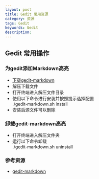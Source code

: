 ```yaml
---
layout: post
title: Gedit 常用资源
category: 资源
tags: Gedit
keywords: Gedit
description:
---
```


## Gedit 常用操作

### 为gedit添加Markdown高亮

- [下载gedit-markdown](https://gitorious.org/projets-divers/gedit-markdown/archive/master.zip)  
- 解压下载文件  
- 打开终端进入解压文件目录  
- 使用以下命令进行安装并按照提示选择配置  
    ./gedit-markdown.sh install
- 安装后源文件可以删除

### 卸载gedit-markdown高亮

- 打开终端进入解压文件夹  
- 运行以下命令卸载  
    ./gedit-markdown.sh uninstall

### 参考资源

- [gedit-markdown](http://www.jpfleury.net/en/software/gedit-markdown.php)
